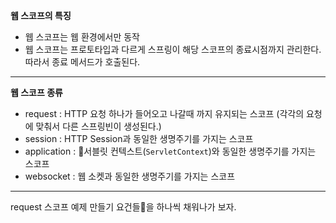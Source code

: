 
**웹 스코프의 특징**

- 웹 스코프는 웹 환경에서만 동작  
- 웹 스코프는 프로토타입과 다르게 스프링이 해당 스코프의 종료시점까지 관리한다. 따라서 종료 메서드가 호출된다.

----

**웹 스코프 종류**

- request : HTTP 요청 하나가 들어오고 나갈때 까지 유지되는 스코프 (각각의 요청에 맞춰서 다른 스프링빈이 생성된다.)
- session : HTTP Session과 동일한 생명주기를 가지는 스코프
- application : 서블릿 컨텍스트(`ServletContext`)와 동일한 생명주기를 가지는 스코프
- websocket : 웹 소켓과 동일한 생명주기를 가지는 스코프

---

request 스코프 예제 만들기
요건들을 하나씩 채워나가 보자.
